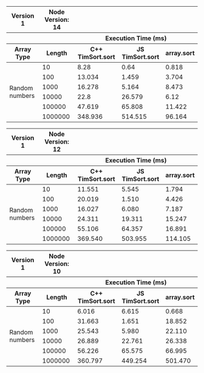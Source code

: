 <table>
  <tr>
    <th>Version 1</th>
    <th>Node Version: 14</th>
  </tr>
  <tr>
    <th></th><th></th>
    <th colspan="3">Execution Time (ms)</th>
  </tr>
  <tr>
    <th>Array Type</th>
    <th>Length</th>
    <th>C++ TimSort.sort</th>
    <th>JS TimSort.sort</th>
    <th>array.sort</th>
  </tr>
<tbody>
  <tr>
    <td rowspan="6">Random numbers</td><td>10</td><td>8.28</td><td>0.64</td><td>0.818</td>
  </tr>
  <tr>
    <td>100</td><td>13.034</td><td>1.459</td><td>3.704</td>
  </tr>
  <tr>
    <td>1000</td><td>16.278</td><td>5.164</td><td>8.473</td>
  </tr>
  <tr>
    <td>10000</td><td>22.8</td><td>26.579</td><td>6.12</td>
  </tr>
  <tr>
    <td>100000</td><td>47.619</td><td>65.808</td><td>11.422</td>
  </tr>
  <tr>
    <td>1000000</td><td>348.936</td><td>514.515</td><td>96.164</td>
  </tr>
</tbody>
</table>

<table>
  <tr>
    <th>Version 1</th>
    <th>Node Version: 12</th>
  </tr>
  <tr>
    <th></th><th></th>
    <th colspan="3">Execution Time (ms)</th>
  </tr>
  <tr>
    <th>Array Type</th>
    <th>Length</th>
    <th>C++ TimSort.sort</th>
    <th>JS TimSort.sort</th>
    <th>array.sort</th>
  </tr>
<tbody>
  <tr>
    <td rowspan="6">Random numbers</td><td>10</td><td>11.551</td><td>5.545</td><td>1.794</td>
  </tr>
  <tr>
    <td>100</td><td>20.019</td><td>1.510</td><td>4.426</td>
  </tr>
  <tr>
    <td>1000</td><td>16.027</td><td>6.080</td><td>7.187</td>
  </tr>
  <tr>
    <td>10000</td><td>24.311</td><td>19.311</td><td>15.247</td>
  </tr>
  <tr>
    <td>100000</td><td>55.106</td><td>64.357</td><td>16.891</td>
  </tr>
  <tr>
    <td>1000000</td><td>369.540</td><td>503.955</td><td>114.105</td>
  </tr>
</tbody>
</table>

<table>
  <tr>
    <th>Version 1</th>
    <th>Node Version: 10</th>
  </tr>
  <tr>
    <th></th><th></th>
    <th colspan="3">Execution Time (ms)</th>
  </tr>
  <tr>
    <th>Array Type</th>
    <th>Length</th>
    <th>C++ TimSort.sort</th>
    <th>JS TimSort.sort</th>
    <th>array.sort</th>
  </tr>
<tbody>
  <tr>
    <td rowspan="6">Random numbers</td><td>10</td><td>6.016</td><td>6.615</td><td>0.668</td>
  </tr>
  <tr>
    <td>100</td><td>31.663</td><td>1.651</td><td>18.852</td>
  </tr>
  <tr>
    <td>1000</td><td>25.543</td><td>5.980</td><td>22.110</td>
  </tr>
  <tr>
    <td>10000</td><td>26.889</td><td>22.761</td><td>26.338</td>
  </tr>
  <tr>
    <td>100000</td><td>56.226</td><td>65.575</td><td>66.995</td>
  </tr>
  <tr>
    <td>1000000</td><td>360.797</td><td>449.254</td><td>501.470</td>
  </tr>
</tbody>
</table>